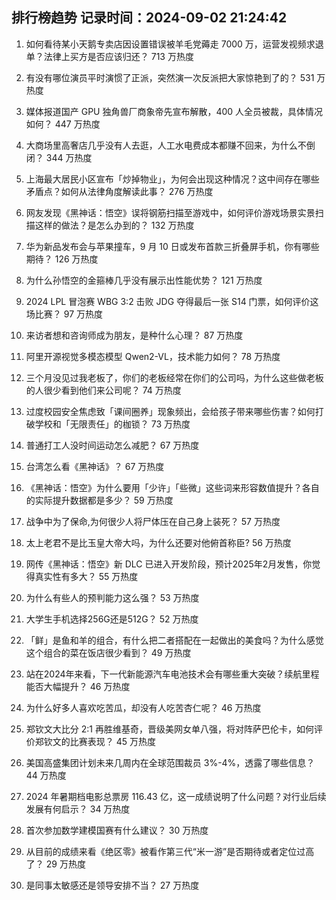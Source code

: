 
## 排行榜趋势 记录时间：2024-09-02 21:24:42
  
  1. 如何看待某小天鹅专卖店因设置错误被羊毛党薅走 7000 万，运营发视频求退单？法律上买方是否应该归还？ 713 万热度
    
  2. 有没有哪位演员平时演惯了正派，突然演一次反派把大家惊艳到了的？ 531 万热度
    
  3. 媒体报道国产 GPU 独角兽厂商象帝先宣布解散，400 人全员被裁，具体情况如何？ 447 万热度
    
  4. 大商场里高奢店几乎没有人去逛，人工水电费成本都赚不回来，为什么不倒闭？ 344 万热度
    
  5. 上海最大居民小区宣布「炒掉物业」，为何会出现这种情况？这中间存在哪些矛盾点？如何从法律角度解读此事？ 276 万热度
    
  6. 网友发现《黑神话：悟空》误将钢筋扫描至游戏中，如何评价游戏场景实景扫描这样的做法？是怎么办到的？ 132 万热度
    
  7. 华为新品发布会与苹果撞车，9 月 10 日或发布首款三折叠屏手机，你有哪些期待？ 126 万热度
    
  8. 为什么孙悟空的金箍棒几乎没有展示出性能优势？ 121 万热度
    
  9. 2024 LPL 冒泡赛 WBG 3:2 击败 JDG 夺得最后一张 S14 门票，如何评价这场比赛？ 97 万热度
    
  10. 来访者想和咨询师成为朋友，是种什么心理？ 87 万热度
    
  11. 阿里开源视觉多模态模型 Qwen2-VL，技术能力如何？ 78 万热度
    
  12. 三个月没见过我老板了，你们的老板经常在你们的公司吗，为什么这些做老板的人很少看到他们来公司呢？ 74 万热度
    
  13. 过度校园安全焦虑致「课间圈养」现象频出，会给孩子带来哪些伤害？如何打破学校和「无限责任」的枷锁？ 73 万热度
    
  14. 普通打工人没时间运动怎么减肥？ 67 万热度
    
  15. 台湾怎么看《黑神话》？ 67 万热度
    
  16. 《黑神话：悟空》为什么要用「少许」「些微」这些词来形容数值提升？各自的实际提升数据都是多少？ 59 万热度
    
  17. 战争中为了保命,为何很少人将尸体压在自己身上装死？ 57 万热度
    
  18. 太上老君不是比玉皇大帝大吗，为什么还要对他俯首称臣? 56 万热度
    
  19. 网传《黑神话：悟空》新 DLC 已进入开发阶段，预计2025年2月发售，你觉得真实性有多大？ 55 万热度
    
  20. 为什么有些人的预判能力这么强？ 53 万热度
    
  21. 大学生手机选择256G还是512G？ 52 万热度
    
  22. 「鲜」是鱼和羊的组合，有什么把二者搭配在一起做出的美食吗？为什么感觉这个组合的菜在饭店很少看到？ 49 万热度
    
  23. 站在2024年来看，下一代新能源汽车电池技术会有哪些重大突破？续航里程能否大幅提升？ 46 万热度
    
  24. 为什么好多人喜欢吃苦瓜，却没有人吃苦杏仁呢？ 46 万热度
    
  25. 郑钦文大比分 2:1 再胜维基奇，晋级美网女单八强，将对阵萨巴伦卡，如何评价郑钦文的比赛表现？ 45 万热度
    
  26. 美国高盛集团计划未来几周内在全球范围裁员 3%-4%，透露了哪些信息？ 44 万热度
    
  27. 2024 年暑期档电影总票房 116.43 亿，这一成绩说明了什么问题？对行业后续发展有何启示？ 34 万热度
    
  28. 首次参加数学建模国赛有什么建议？ 30 万热度
    
  29. 从目前的成绩来看《绝区零》被看作第三代“米一游”是否期待或者定位过高了？ 29 万热度
    
  30. 是同事太敏感还是领导安排不当？ 27 万热度
    